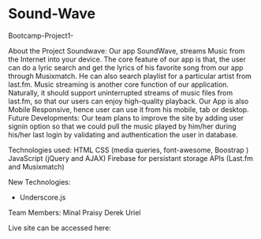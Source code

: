 # Sound-Wave
Bootcamp-Project1-

About the Project Soundwave:
Our app SoundWave, streams Music from the Internet into your device.
The core feature of our app is that, the user can do a lyric search and get the lyrics of his favorite song from our app through Musixmatch. He can also search playlist for a particular artist from last.fm.
Music streaming is another core function of our application. Naturally, it should support uninterrupted streams of music files from last.fm, so that our users can enjoy high-quality playback.
Our App is also Mobile Responsive, hence user can use it from his mobile, tab or desktop.
Future Developments: Our team plans to improve the site by adding user signin option so that we could pull the music played by him/her during his/her last login by validating and authentication the user in database.

Technologies used:
HTML
CSS (media queries, font-awesome, Boostrap )
JavaScript (jQuery and AJAX)
Firebase for persistant storage
APIs (Last.fm and Musixmatch)

New Technologies:
* Underscore.js

Team Members:
Minal 
Praisy
Derek
Uriel

Live site can be accessed here:
